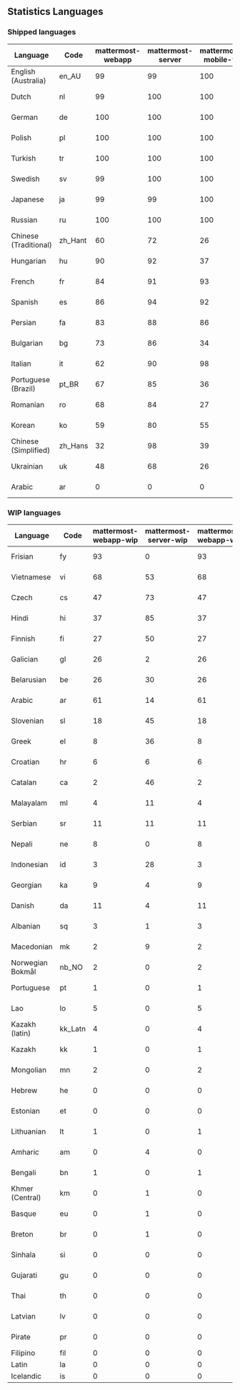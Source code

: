 ## Statistics Languages ##
###  Shipped languages  ###
|Language|Code|mattermost-webapp|mattermost-server|mattermost-mobile-v2|mattermost-desktop|focalboard-webapp|playbooks-webapp|Total|Last Modified|
|---|---|---|---|---|---|---|---|---|---|
|English (Australia)|en_AU| 99| 99| 100| 100| 100| 99| 99|2023-03-13T06:58:26.478480Z|
|Dutch|nl| 99| 100| 100| 100| 99| 100| 99|2023-03-17T13:51:57.600024Z|
|German|de| 100| 100| 100| 100| 100| 100| 99|2023-03-15T14:51:57.874337Z|
|Polish|pl| 100| 100| 100| 100| 100| 100| 99|2023-03-18T17:21:54.667169Z|
|Turkish|tr| 100| 100| 100| 100| 100| 100| 99|2023-03-17T10:11:53.359157Z|
|Swedish|sv| 99| 100| 100| 100| 100| 100| 99|2023-03-20T10:54:25.660137Z|
|Japanese|ja| 99| 99| 100| 100| 100| 100| 99|2023-03-18T04:35:26.870556Z|
|Russian|ru| 100| 100| 100| 100| 75| 59| 96|2023-03-17T09:52:45.233866Z|
|Chinese (Traditional)|zh_Hant| 60| 72| 26| 0| 100| 0| 87|2023-03-08T16:56:39.798390Z|
|Hungarian|hu| 90| 92| 37| 99| 92| 81| 86|2023-03-08T16:55:25.893488Z|
|French|fr| 84| 91| 93| 96| 86| 27| 84|2023-03-20T09:39:53.812938Z|
|Spanish|es| 86| 94| 92| 98| 48| 0| 83|2023-03-08T16:55:08.197281Z|
|Persian|fa| 83| 88| 86| 100| 27| 1| 79|2023-03-08T16:55:14.020989Z|
|Bulgarian|bg| 73| 86| 34| 0| 0| 0| 72|2023-03-08T16:54:50.705692Z|
|Italian|it| 62| 90| 98| 5| 64| 0| 71|2023-03-12T17:47:11.540995Z|
|Portuguese (Brazil)|pt_BR| 67| 85| 36| 44| 94| 0| 71|2023-03-15T22:02:06.025238Z|
|Romanian|ro| 68| 84| 27| 0| 0| 0| 67|2023-03-08T16:56:05.783471Z|
|Korean|ko| 59| 80| 55| 99| 92| 8| 65|2023-03-09T23:22:41.243594Z|
|Chinese (Simplified)|zh_Hans| 32| 98| 39| 100| 100| 0| 54|2023-03-09T20:57:54.271736Z|
|Ukrainian|uk| 48| 68| 26| 79| 54| 0| 53|2023-03-08T16:56:28.774577Z|
|Arabic|ar| 0| 0| 0| 45| 46| 0| 27|2023-03-08T14:17:38.148886Z|
###  WIP languages  ###
|Language|Code|mattermost-webapp-wip|mattermost-server-wip|mattermost-webapp-wip|Total|Last Modified|
|---|---|---|---|---|---|--|
|Frisian|fy| 93| 0| 93| 62|2023-02-16T10:53:34.112562Z|
|Vietnamese|vi| 68| 53| 68| 59|2023-03-01T07:41:44.190635Z|
|Czech|cs| 47| 73| 47| 56|2023-02-24T13:40:35.937984Z|
|Hindi|hi| 37| 85| 37| 49|2023-02-16T10:54:30.415850Z|
|Finnish|fi| 27| 50| 27| 34|2023-02-16T10:53:07.351812Z|
|Galician|gl| 26| 2| 26| 32|2023-02-16T10:53:47.791156Z|
|Belarusian|be| 26| 30| 26| 27|2023-03-04T14:21:26.951925Z|
|Arabic|ar| 61| 14| 61| 27|2023-03-08T14:17:38.148886Z|
|Slovenian|sl| 18| 45| 18| 23|2023-01-28T03:31:36.696653Z|
|Greek|el| 8| 36| 8| 22|2023-01-23T11:30:04.120446Z|
|Croatian|hr| 6| 6| 6| 17|2023-03-20T20:33:39.453510Z|
|Catalan|ca| 2| 46| 2| 15|2023-02-22T22:19:51.633986Z|
|Malayalam|ml| 4| 11| 4| 13|2023-01-20T12:30:29.426169Z|
|Serbian|sr| 11| 11| 11| 13|2023-02-17T12:02:20.741277Z|
|Nepali|ne| 8| 0| 8| 11|2023-01-23T11:32:35.863162Z|
|Indonesian|id| 3| 28| 3| 11|2023-01-20T12:30:26.132977Z|
|Georgian|ka| 9| 4| 9| 8|2023-01-20T12:30:27.511376Z|
|Danish|da| 11| 4| 11| 8|2023-02-28T08:17:12.460986Z|
|Albanian|sq| 3| 1| 3| 8|2023-01-23T11:33:06.934782Z|
|Macedonian|mk| 2| 9| 2| 5|2023-02-16T10:52:34.237243Z|
|Norwegian Bokmål|nb_NO| 2| 0| 2| 4|2023-02-28T08:58:26.819803Z|
|Portuguese|pt| 1| 0| 1| 4|2023-03-14T01:13:44.225644Z|
|Lao|lo| 5| 0| 5| 3|2023-01-28T03:29:57.636840Z|
|Kazakh (latin)|kk_Latn| 4| 0| 4| 3|2023-01-09T16:04:40.142668Z|
|Kazakh|kk| 1| 0| 1| 2|2023-01-20T12:30:28.434837Z|
|Mongolian|mn| 2| 0| 2| 2|2023-02-16T02:00:14.011643Z|
|Hebrew|he| 0| 0| 0| 1|2023-01-20T12:30:24.610278Z|
|Estonian|et| 0| 0| 0| 1|2022-06-16T11:17:55.844464Z|
|Lithuanian|lt| 1| 0| 1| 1|2022-12-17T23:24:09.234041Z|
|Amharic|am| 0| 4| 0| 1|2020-07-04T19:22:35.416407Z|
|Bengali|bn| 1| 0| 1| 1|2022-06-18T00:07:36.707192Z|
|Khmer (Central)|km| 0| 1| 0| 0|2022-05-06T14:27:58.323957Z|
|Basque|eu| 0| 1| 0| 0|2021-06-22T14:46:44.626603Z|
|Breton|br| 0| 1| 0| 0|2022-10-20T14:33:30.929526Z|
|Sinhala|si| 0| 0| 0| 0|2022-10-24T11:26:43.423982Z|
|Gujarati|gu| 0| 0| 0| 0|2021-09-27T12:12:04.194601Z|
|Thai|th| 0| 0| 0| 0|2022-05-03T14:48:59.991556Z|
|Latvian|lv| 0| 0| 0| 0|2022-12-17T23:24:22.390841Z|
|Pirate|pr| 0| 0| 0| 0|2022-06-28T08:46:29.046651Z|
|Filipino|fil| 0| 0| 0| 0||
|Latin|la| 0| 0| 0| 0||
|Icelandic|is| 0| 0| 0| 0||
